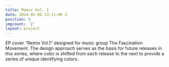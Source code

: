 ```yaml
---
title: Remix Vol. 1
date: 2014-05-06 13:11:00 Z
position: 9
imgcount: '2'
layout: project
---
```


EP cover “Remix Vol.1” designed for music group The Fascination Movement. The design approach serves as the basis for future releases in this series, where color is shifted from each release to the next to provide a series of unique identifying colors.
